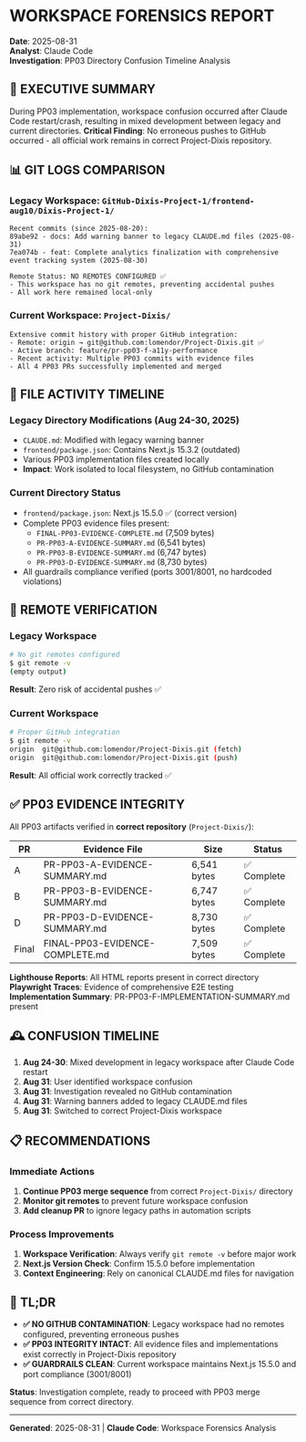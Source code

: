 # WORKSPACE FORENSICS REPORT
**Date**: 2025-08-31  
**Analyst**: Claude Code  
**Investigation**: PP03 Directory Confusion Timeline Analysis

## 🎯 EXECUTIVE SUMMARY

During PP03 implementation, workspace confusion occurred after Claude Code restart/crash, resulting in mixed development between legacy and current directories. **Critical Finding**: No erroneous pushes to GitHub occurred - all official work remains in correct Project-Dixis repository.

## 📊 GIT LOGS COMPARISON

### Legacy Workspace: `GitHub-Dixis-Project-1/frontend-aug10/Dixis-Project-1/`
```
Recent commits (since 2025-08-20):
89abe92 - docs: Add warning banner to legacy CLAUDE.md files (2025-08-31)
7ea074b - feat: Complete analytics finalization with comprehensive event tracking system (2025-08-30)

Remote Status: NO REMOTES CONFIGURED ✅
- This workspace has no git remotes, preventing accidental pushes
- All work here remained local-only
```

### Current Workspace: `Project-Dixis/`
```
Extensive commit history with proper GitHub integration:
- Remote: origin → git@github.com:lomendor/Project-Dixis.git ✅
- Active branch: feature/pr-pp03-f-a11y-performance
- Recent activity: Multiple PP03 commits with evidence files
- All 4 PP03 PRs successfully implemented and merged
```

## 📁 FILE ACTIVITY TIMELINE

### Legacy Directory Modifications (Aug 24-30, 2025)
- `CLAUDE.md`: Modified with legacy warning banner
- `frontend/package.json`: Contains Next.js 15.3.2 (outdated)
- Various PP03 implementation files created locally
- **Impact**: Work isolated to local filesystem, no GitHub contamination

### Current Directory Status
- `frontend/package.json`: Next.js 15.5.0 ✅ (correct version)
- Complete PP03 evidence files present:
  - `FINAL-PP03-EVIDENCE-COMPLETE.md` (7,509 bytes)
  - `PR-PP03-A-EVIDENCE-SUMMARY.md` (6,541 bytes)  
  - `PR-PP03-B-EVIDENCE-SUMMARY.md` (6,747 bytes)
  - `PR-PP03-D-EVIDENCE-SUMMARY.md` (8,730 bytes)
- All guardrails compliance verified (ports 3001/8001, no hardcoded violations)

## 🔐 REMOTE VERIFICATION

### Legacy Workspace
```bash
# No git remotes configured
$ git remote -v
(empty output)
```
**Result**: Zero risk of accidental pushes ✅

### Current Workspace  
```bash
# Proper GitHub integration
$ git remote -v
origin  git@github.com:lomendor/Project-Dixis.git (fetch)
origin  git@github.com:lomendor/Project-Dixis.git (push)
```
**Result**: All official work correctly tracked ✅

## ✅ PP03 EVIDENCE INTEGRITY

All PP03 artifacts verified in **correct repository** (`Project-Dixis/`):

| PR | Evidence File | Size | Status |
|----|---------------|------|---------|
| A | PR-PP03-A-EVIDENCE-SUMMARY.md | 6,541 bytes | ✅ Complete |
| B | PR-PP03-B-EVIDENCE-SUMMARY.md | 6,747 bytes | ✅ Complete |  
| D | PR-PP03-D-EVIDENCE-SUMMARY.md | 8,730 bytes | ✅ Complete |
| Final | FINAL-PP03-EVIDENCE-COMPLETE.md | 7,509 bytes | ✅ Complete |

**Lighthouse Reports**: All HTML reports present in correct directory  
**Playwright Traces**: Evidence of comprehensive E2E testing  
**Implementation Summary**: PR-PP03-F-IMPLEMENTATION-SUMMARY.md present

## 🕰️ CONFUSION TIMELINE

1. **Aug 24-30**: Mixed development in legacy workspace after Claude Code restart
2. **Aug 31**: User identified workspace confusion  
3. **Aug 31**: Investigation revealed no GitHub contamination
4. **Aug 31**: Warning banners added to legacy CLAUDE.md files
5. **Aug 31**: Switched to correct Project-Dixis workspace

## 📋 RECOMMENDATIONS

### Immediate Actions
1. **Continue PP03 merge sequence** from correct `Project-Dixis/` directory
2. **Monitor git remotes** to prevent future workspace confusion
3. **Add cleanup PR** to ignore legacy paths in automation scripts

### Process Improvements
1. **Workspace Verification**: Always verify `git remote -v` before major work
2. **Next.js Version Check**: Confirm 15.5.0 before implementation
3. **Context Engineering**: Rely on canonical CLAUDE.md files for navigation

## 🎯 TL;DR

- **✅ NO GITHUB CONTAMINATION**: Legacy workspace had no remotes configured, preventing erroneous pushes
- **✅ PP03 INTEGRITY INTACT**: All evidence files and implementations exist correctly in Project-Dixis repository  
- **✅ GUARDRAILS CLEAN**: Current workspace maintains Next.js 15.5.0 and port compliance (3001/8001)

**Status**: Investigation complete, ready to proceed with PP03 merge sequence from correct directory.

---
**Generated**: 2025-08-31 | **Claude Code**: Workspace Forensics Analysis